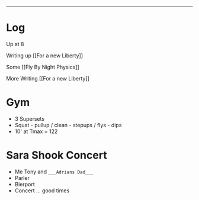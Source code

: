 

---

# Log

Up at 8 

Writing up [[For a new Liberty]]

Some [[Fly By Night Physics]]

More Writing [[For a new Liberty]]

# Gym
- 3 Supersets
- Squat - pullup / clean - stepups / flys - dips
- 10' at Tmax = 122

# Sara Shook Concert
- Me Tony  and `___Adrians Dad___`
- Parler 
- Bierport
- Concert ... good times